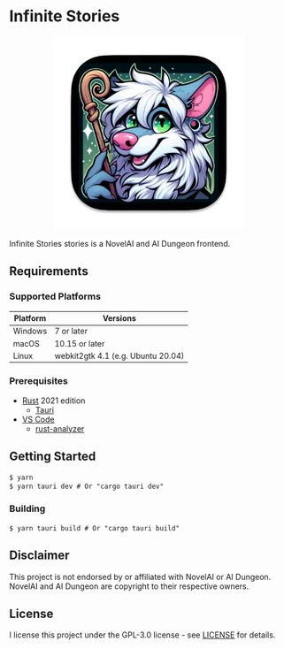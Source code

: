 # Infinite Stories

<p align="center">
<img src="./icon.png" width="350">
</div>

Infinite Stories stories is a NovelAI and AI Dungeon frontend.

## Requirements

### Supported Platforms

| Platform | Versions                           |
| -------- | ---------------------------------- |
| Windows  | 7 or later                         |
| macOS    | 10.15 or later                     |
| Linux    | webkit2gtk 4.1 (e.g. Ubuntu 20.04) |

### Prerequisites

- [Rust](https://www.rust-lang.org/tools/install) 2021 edition
  - [Tauri](https://marketplace.visualstudio.com/items?itemName=tauri-apps.tauri-vscode)
- [VS Code](https://code.visualstudio.com/)
  - [rust-analyzer](https://marketplace.visualstudio.com/items?itemName=rust-lang.rust-analyzer)

## Getting Started

```shell
$ yarn
$ yarn tauri dev # Or "cargo tauri dev"
```

### Building

```shell
$ yarn tauri build # Or "cargo tauri build"
```

## Disclaimer

This project is not endorsed by or affiliated with NovelAI or AI Dungeon. 
NovelAI and AI Dungeon are copyright to their respective owners.

## License

I license this project under the GPL-3.0 license - see [LICENSE](LICENSE) for details.